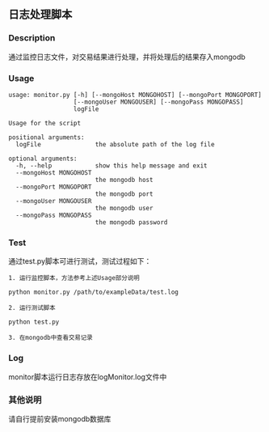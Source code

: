 ## 日志处理脚本

### Description

通过监控日志文件，对交易结果进行处理，并将处理后的结果存入mongodb

### Usage
```
usage: monitor.py [-h] [--mongoHost MONGOHOST] [--mongoPort MONGOPORT]
                  [--mongoUser MONGOUSER] [--mongoPass MONGOPASS]
                  logFile

Usage for the script

positional arguments:
  logFile               the absolute path of the log file

optional arguments:
  -h, --help            show this help message and exit
  --mongoHost MONGOHOST
                        the mongodb host
  --mongoPort MONGOPORT
                        the mongodb port
  --mongoUser MONGOUSER
                        the mongodb user
  --mongoPass MONGOPASS
                        the mongodb password
```

### Test

通过test.py脚本可进行测试，测试过程如下：

    1. 运行监控脚本，方法参考上述Usage部分说明

    python monitor.py /path/to/exampleData/test.log

    2. 运行测试脚本

    python test.py

    3. 在mongodb中查看交易记录


### Log

monitor脚本运行日志存放在logMonitor.log文件中


### 其他说明

请自行提前安装mongodb数据库




